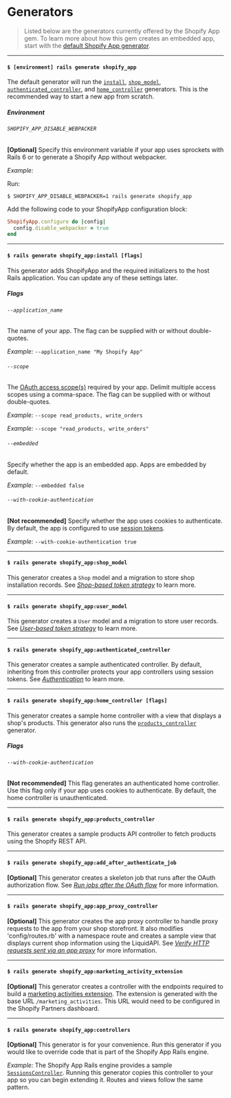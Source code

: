 # Generators

> Listed below are the generators currently offered by the Shopify App gem. To learn more about how this gem creates an embedded app, start with the [default Shopify App generator](#-environment-rails-generate-shopify_app).

---

#### `$ [environment] rails generate shopify_app`

The default generator will run the [`install`](#-rails-generate-shopify_appinstall-flags), [`shop_model`](#-rails-generate-shopify_appshop_model), [`authenticated_controller`](#-rails-generate-shopify_appauthenticated_controller), and [`home_controller`](#-rails-generate-shopify_apphome_controller-flags) generators. This is the recommended way to start a new app from scratch.

##### Environment

###### `SHOPIFY_APP_DISABLE_WEBPACKER`

**[Optional]** Specify this environment variable if your app uses sprockets with Rails 6 or to generate a Shopify App without webpacker.

*Example:*

Run:

```terminal
$ SHOPIFY_APP_DISABLE_WEBPACKER=1 rails generate shopify_app
```

Add the following code to your ShopifyApp configuration block:

```ruby
ShopifyApp.configure do |config|
  config.disable_webpacker = true
end
```

---

#### `$ rails generate shopify_app:install [flags]`

This generator adds ShopifyApp and the required initializers to the host Rails application. You can update any of these settings later.

##### Flags

###### `--application_name`

The name of your app. The flag can be supplied with or without double-quotes.

*Example:* `--application_name "My Shopify App"`

###### `--scope`

The [OAuth access scope(s)](https://shopify.dev/docs/api/usage/access-scopes) required by your app. Delimit multiple access scopes using a comma-space. The flag can be supplied with or without double-quotes.

*Example:* `--scope read_products, write_orders`

*Example:* `--scope "read_products, write_orders"`

###### `--embedded`

Specify whether the app is an embedded app. Apps are embedded by default.

*Example:* `--embedded false`

###### `--with-cookie-authentication`

**[Not recommended]** Specify whether the app uses cookies to authenticate. By default, the app is configured to use [session tokens](https://shopify.dev/concepts/apps/building-embedded-apps-using-session-tokens).

*Example:* `--with-cookie-authentication true`

---

#### `$ rails generate shopify_app:shop_model`

This generator creates a `Shop` model and a migration to store shop installation records. See [*Shop-based token strategy*](/docs/shopify_app/sessions.md#shop-offline-token-storage) to learn more.

---

#### `$ rails generate shopify_app:user_model`

This generator creates a `User` model and a migration to store user records. See [*User-based token strategy*](/docs/shopify_app/sessions.md#user-online-token-storage) to learn more.

---

#### `$ rails generate shopify_app:authenticated_controller`

This generator creates a sample authenticated controller. By default, inheriting from this controller protects your app controllers using session tokens. See [*Authentication*](/docs/shopify_app/authentication.md) to learn more.

---

#### `$ rails generate shopify_app:home_controller [flags]`

This generator creates a sample home controller with a view that displays a shop's products. This generator also runs the [`products_controller`](#-rails-generate-shopify_appproducts_controller) generator.

##### Flags

###### `--with-cookie-authentication`

**[Not recommended]**  This flag generates an authenticated home controller. Use this flag only if your app uses cookies to authenticate. By default, the home controller is unauthenticated.

---

#### `$ rails generate shopify_app:products_controller`

This generator creates a sample products API controller to fetch products using the Shopify REST API.

---

#### `$ rails generate shopify_app:add_after_authenticate_job`

**[Optional]** This generator creates a skeleton job that runs after the OAuth authorization flow. See [*Run jobs after the OAuth flow*](/docs/shopify_app/authentication.md#run-jobs-after-the-oauth-flow) for more information.

---

#### `$ rails generate shopify_app:app_proxy_controller`

**[Optional]** This generator creates the app proxy controller to handle proxy requests to the app from your shop storefront. It also modifies 'config/routes.rb' with a namespace route and creates a sample view that displays current shop information using the LiquidAPI. See [*Verify HTTP requests sent via an app proxy*](/docs/shopify_app/engine.md#verify-http-requests-sent-via-an-app-proxy) for more information.

---

#### `$ rails generate shopify_app:marketing_activity_extension`

**[Optional]** This generator creates a controller with the endpoints required to build a [marketing activities extension](https://shopify.dev/docs/marketing-activities). The extension is generated with the base URL `/marketing_activities`. This URL would need to be configured in the Shopify Partners dashboard.

---

#### `$ rails generate shopify_app:controllers`

**[Optional]** This generator is for your convenience. Run this generator if you would like to override code that is part of the Shopify App Rails engine.

*Example:* The Shopify App Rails engine provides a sample [`SessionsController`](/app/controllers/shopify_app/sessions_controller.rb). Running this generator copies this controller to your app so you can begin extending it. Routes and views follow the same pattern.
